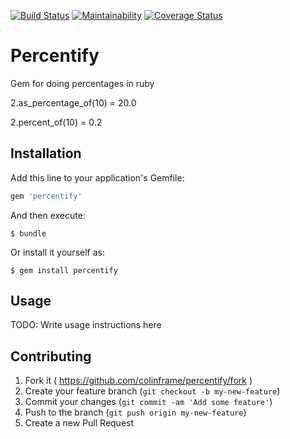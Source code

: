 [![Build Status](https://travis-ci.org/colinframe/percentify.svg?branch=master)](https://travis-ci.org/colinframe/percentify)
[![Maintainability](https://api.codeclimate.com/v1/badges/a98ee52a6c5feedd2db6/maintainability)](https://codeclimate.com/github/colinframe/percentify/maintainability)
[![Coverage Status](https://coveralls.io/repos/github/colinframe/percentify/badge.svg?branch=master)](https://coveralls.io/github/colinframe/percentify?branch=master)

# Percentify

Gem for doing percentages in ruby

2.as_percentage_of(10) = 20.0

2.percent_of(10) = 0.2

## Installation

Add this line to your application's Gemfile:

```ruby
gem 'percentify'
```

And then execute:

    $ bundle

Or install it yourself as:

    $ gem install percentify

## Usage

TODO: Write usage instructions here

## Contributing

1. Fork it ( https://github.com/colinframe/percentify/fork )
2. Create your feature branch (`git checkout -b my-new-feature`)
3. Commit your changes (`git commit -am 'Add some feature'`)
4. Push to the branch (`git push origin my-new-feature`)
5. Create a new Pull Request
